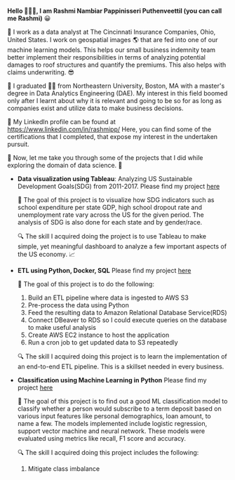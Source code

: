 **Hello	:wave::wave::wave:, I am Rashmi Nambiar Pappinisseri Puthenveettil (you can call me Rashmi)**   :grinning:

:large_blue_circle: I work as a data analyst at The Cincinnati Insurance Companies, Ohio, United States. I work on geospatial images :earth_americas: that are fed into one of our machine learning models. This helps our small business indemnity team better implement their responsibilities in terms of analyzing potential damages to roof structures and quantify the premiums. This also helps with claims underwriting.	:sunglasses:

:large_blue_circle: I graduated :woman_student: from Northeastern University, Boston, MA with a master's degree in Data Analytics Engineering (DAE). My interest in this field boomed only after I learnt about why it is relevant and going to be so for as long as companies exist and utilize data to make business decisions.

:large_blue_circle: My LinkedIn profile can be found at https://www.linkedin.com/in/rashmipp/ Here, you can find some of the certifications that I completed, that expose my interest in the undertaken pursuit.

:large_blue_circle: Now, let me take you through some of the projects that I did while exploring the domain of data science.	:flashlight:

- **Data visualization using Tableau**: 
Analyzing US Sustainable Development Goals(SDG) from 2011-2017. Please find my project [here](https://public.tableau.com/app/profile/rashmi8121/viz/USSDGindicatorsDashboard/Final_Dashboard1)

  :checkered_flag: The goal of this project is to visualize how SDG indicators such as school expenditure per state GDP, high school dropout rate and unemployment rate vary across the US for the given period. The analysis of SDG is also done for each state and by gender/race. 

  :mag: The skill I acquired doing the project is to use Tableau to make simple, yet meaningful dashboard to analyze a few important aspects of the US economy. :chart_with_upwards_trend:

- **ETL using Python, Docker, SQL**
Please find my project [here](https://github.com/Rashmi-PP/Data-ETL-pipeline-Python-AWS)

  :checkered_flag: The goal of this project is to do the following:
    1. Build an ETL pipeline where data is ingested to AWS S3
    2. Pre-process the data using Python
    3. Feed the resulting data to Amazon Relational Database Service(RDS)
    4. Connect DBeaver to RDS so I could execute queries on the database to make useful analysis
    5. Create AWS EC2 instance to host the application
    6. Run a cron job to get updated data to S3 repeatedly

  :mag: The skill I acquired doing this project is to learn the implementation of an end-to-end ETL pipeline. This is a skillset needed in every business.
  
- **Classification using Machine Learning in Python**
Please find my project [here](https://github.com/Rashmi-PP/MachineLearning_Classification)

  :checkered_flag: The goal of this project is to find out a good ML classification model to classify whether a person would subscribe to a term deposit based on various input features like personal demographics, loan amount, to name a few. The models implemented include logistic regression, support vector machine and neural network. These models were evaluated using metrics like recall, F1 score and accuracy. 

  :mag: The skill I acquired doing this project includes the following:
  1. Mitigate class imbalance 
  
  
  







